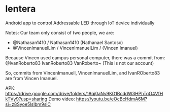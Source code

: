 # lentera
Android app to control Addressable LED through IoT device individually

Notes: Our team only consist of two people, we are:
- @Nathasan1410 / Nathasan1410 (Nathanael Santoso)
- @VincenImanuelLim / VincenImanuelLim / (Vincen Imanuel)

Because Vincen used campus personal computer, there was a commit from:
@IvanRoberto83
IvanRoberto83 VanRoberto~ (This is not our account)

So, commits from VincenImanuell, VincenImanuelLim, and IvanROberto83 are from Vincen Imanuel.

APK: https://drive.google.com/drive/folders/18qj0aNv9KG1BcddW3HPhTqO4VfHkTVy9?usp=sharing
Demo video: https://youtu.be/eOcBcHdmA6M?si=z8Syoe5lsIbm9siC
